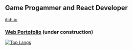

## Game Progammer and React Developer
[itch.io]( https://wahyusrp.itch.io/)

### [Web Portofolio](https://web-porto-eight.vercel.app/)  (under construction)


[![Top Langs](https://github-readme-stats.vercel.app/api/top-langs/?username=sadasas&layout=compact&hide=AdverGame,LostArtefact)](https://github.com/sadasas/github-readme-stats)
